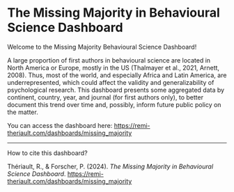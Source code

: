 # The Missing Majority in Behavioural Science Dashboard

Welcome to the Missing Majority Behavioural Science Dashboard!

A large proportion of first authors in behavioural science are located in North America or Europe, mostly in the US (Thalmayer et al., 2021, Arnett, 2008). Thus, most of the world, and especially Africa and Latin America, are underrepresented, which could affect the validity and generalizability of psychological research. This dashboard presents some aggregated data by continent, country, year, and journal (for first authors only), to better document this trend over time and, possibly, inform future public policy on the matter.

You can access the dashboard here: https://remi-theriault.com/dashboards/missing_majority

---

How to cite this dashboard?

Thériault, R., & Forscher, P. (2024). *The Missing Majority in Behavioural Science Dashboard*. https://remi-theriault.com/dashboards/missing_majority

